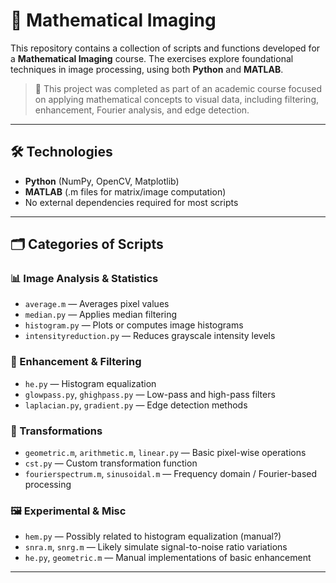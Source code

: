 # 🧠 Mathematical Imaging

This repository contains a collection of scripts and functions developed for a **Mathematical Imaging** course. The exercises explore foundational techniques in image processing, using both **Python** and **MATLAB**.

> 🧪 This project was completed as part of an academic course focused on applying mathematical concepts to visual data, including filtering, enhancement, Fourier analysis, and edge detection.

---

## 🛠️ Technologies
- **Python** (NumPy, OpenCV, Matplotlib)
- **MATLAB** (.m files for matrix/image computation)
- No external dependencies required for most scripts

---

## 🗂️ Categories of Scripts

### 📊 Image Analysis & Statistics
- `average.m` — Averages pixel values
- `median.py` — Applies median filtering
- `histogram.py` — Plots or computes image histograms
- `intensityreduction.py` — Reduces grayscale intensity levels

### 🎨 Enhancement & Filtering
- `he.py` — Histogram equalization
- `glowpass.py`, `ghighpass.py` — Low-pass and high-pass filters
- `laplacian.py`, `gradient.py` — Edge detection methods

### 🧮 Transformations
- `geometric.m`, `arithmetic.m`, `linear.py` — Basic pixel-wise operations
- `cst.py` — Custom transformation function
- `fourierspectrum.m`, `sinusoidal.m` — Frequency domain / Fourier-based processing

### 🖼️ Experimental & Misc
- `hem.py` — Possibly related to histogram equalization (manual?)
- `snra.m`, `snrg.m` — Likely simulate signal-to-noise ratio variations
- `he.py`, `geometric.m` — Manual implementations of basic enhancement

---

